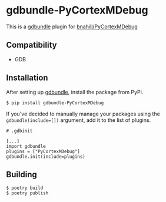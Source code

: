 # gdbundle-PyCortexMDebug

This is a [gdbundle](https://github.com/memfault/gdbundle) plugin for [bnahill/PyCortexMDebug](https://github.com/bnahill/PyCortexMDebug)

## Compatibility

- GDB

## Installation

After setting up [gdbundle](https://github.com/memfault/gdbundle), install the package from PyPi. 

```
$ pip install gdbundle-PyCortexMDebug
```

If you've decided to manually manage your packages using the `gdbundle(include=[])` argument,
add it to the list of plugins.

```
# .gdbinit

[...]
import gdbundle
plugins = ["PyCortexMDebug"]
gdbundle.init(include=plugins)
```

## Building

```
$ poetry build
$ poetry publish
```
